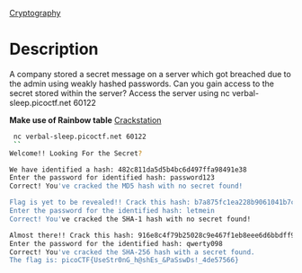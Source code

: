  [Cryptography](https://play.picoctf.org/practice/challenge/475)

# Description
A company stored a secret message on a server which got breached due to the admin using weakly hashed passwords. Can you gain access to the secret stored within the server? Access the server using nc verbal-sleep.picoctf.net 60122

**Make use of Rainbow table** [Crackstation](https://crackstation.net/)

```sh
 nc verbal-sleep.picoctf.net 60122
 ``
Welcome!! Looking For the Secret?

We have identified a hash: 482c811da5d5b4bc6d497ffa98491e38
Enter the password for identified hash: password123
Correct! You've cracked the MD5 hash with no secret found!

Flag is yet to be revealed!! Crack this hash: b7a875fc1ea228b9061041b7cec4bd3c52ab3ce3
Enter the password for the identified hash: letmein
Correct! You've cracked the SHA-1 hash with no secret found!

Almost there!! Crack this hash: 916e8c4f79b25028c9e467f1eb8eee6d6bbdff965f9928310ad30a8d88697745
Enter the password for the identified hash: qwerty098
Correct! You've cracked the SHA-256 hash with a secret found.
The flag is: picoCTF{UseStr0nG_h@shEs_&PaSswDs!_4de57566}

